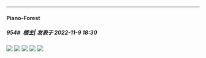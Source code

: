 

*****

####  Piano-Forest  
##### 954#         楼主| 发表于 2022-11-9 18:30

<img src="https://p.sda1.dev/8/957458a2a17d3b7b8a9a96159fc46891/ZhXAWvs9EE3PsShAhJ87UVCXQAwzczuACGeEDZJHUOnqjCS0JoD9cEXx0UoWxNCE.jpeg" referrerpolicy="no-referrer">
<img src="https://p.sda1.dev/8/fb41cc8463a2fa25f52cac02a111203f/下载.jpeg" referrerpolicy="no-referrer">
<img src="https://p.sda1.dev/8/a79cb59afc1c793f8e473d4dfff77204/下载 _1_.jpeg" referrerpolicy="no-referrer">
<img src="https://p.sda1.dev/8/0a899b570128b7053c6b83aac5492393/下载 _2_.jpeg" referrerpolicy="no-referrer">
<img src="https://p.sda1.dev/8/026600a61a780ca68ae92d56c602b3da/下载 _3_.jpeg" referrerpolicy="no-referrer">

